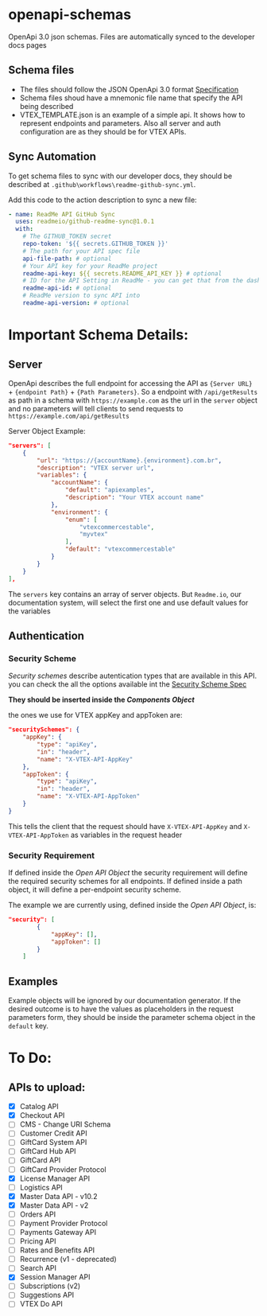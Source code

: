 # openapi-schemas
OpenApi 3.0 json schemas. Files are automatically synced to the developer docs pages

## Schema files

- The files should follow the JSON OpenApi 3.0 format [Specification](https://github.com/OAI/OpenAPI-Specification/blob/master/versions/3.0.0.md)
- Schema files shoud have a mnemonic file name that specify the API being described
- VTEX_TEMPLATE.json is an example of a simple api. It shows how to represent endpoints and parameters. Also all server and auth configuration are as they should be for VTEX APIs.

## Sync Automation

To get schema files to sync with our developer docs, they should be described at `.github\workflows\readme-github-sync.yml`.

Add this code to the action description to sync a new file:

```yaml
- name: ReadMe API GitHub Sync
  uses: readmeio/github-readme-sync@1.0.1
  with:
    # The GITHUB_TOKEN secret
    repo-token: '${{ secrets.GITHUB_TOKEN }}'
    # The path for your API spec file
    api-file-path: # optional
    # Your API key for your ReadMe project
    readme-api-key: ${{ secrets.README_API_KEY }} # optional
    # ID for the API Setting in ReadMe - you can get that from the dashboard
    readme-api-id: # optional
    # ReadMe version to sync API into
    readme-api-version: # optional
```

# Important Schema Details:

## Server

OpenApi describes the full endpoint for accessing the API as `{Server URL}` + `{endpoint Path}` + `{Path Parameters}`.
So a endpoint with `/api/getResults` as path in a schema with `https://example.com` as the url in the `server` object and no parameters will tell clients to send requests to `https://example.com/api/getResults`

Server Object Example: 

```json 
"servers": [
    {
        "url": "https://{accountName}.{environment}.com.br",
        "description": "VTEX server url",
        "variables": {
            "accountName": {
                "default": "apiexamples",
                "description": "Your VTEX account name"
            },
            "environment": {
                "enum": [
                    "vtexcommercestable",
                    "myvtex"
                ],
                "default": "vtexcommercestable"
            }
        }
    }
],
```
The `servers` key contains an array of server objects. But `Readme.io`, our documentation system, will select the first one and use default values for the variables

## Authentication

### Security Scheme

_Security schemes_ describe autentication types that are available in this API. you can check the all the options available int the [Security Scheme Spec](http://spec.openapis.org/oas/v3.0.0#security-scheme-object) 

**They should be inserted inside the _Components Object_** 

the ones we use for VTEX appKey and appToken are:

```json 
"securitySchemes": {
    "appKey": {
        "type": "apiKey",
        "in": "header",
        "name": "X-VTEX-API-AppKey"
    },
    "appToken": {
        "type": "apiKey",
        "in": "header",
        "name": "X-VTEX-API-AppToken"
    }
}
```

This tells the client that the request should have `X-VTEX-API-AppKey` and `X-VTEX-API-AppToken` as variables in the request header

### Security Requirement

If defined inside the _Open API Object_ the security requirement will define the required security schemes for all endpoints. If defined inside a path object, it will define a per-endpoint security scheme. 

The example we are currently using, defined inside the _Open API Object_, is:

```json 
"security": [
        {
            "appKey": [],
            "appToken": []
        }
    ]
```

## Examples

Example objects will be ignored by our documentation generator. If the desired outcome is to have the values as placeholders in the request parameters form, they should be inside the parameter schema object in the `default` key. 

# To Do:
## APIs to upload:
- [x] Catalog API
- [x] Checkout API
- [ ] CMS - Change URI Schema
- [ ] Customer Credit API
- [ ] GiftCard System API
- [ ] GiftCard Hub API
- [ ] GiftCard API
- [ ] GiftCard Provider Protocol
- [x] License Manager API
- [ ] Logistics API
- [x] Master Data API - v10.2
- [x] Master Data API - v2
- [ ] Orders API
- [ ] Payment Provider Protocol
- [ ] Payments Gateway API
- [ ] Pricing API
- [ ] Rates and Benefits API
- [ ] Recurrence (v1 - deprecated)
- [ ] Search API
- [x] Session Manager API
- [ ] Subscriptions (v2)
- [ ] Suggestions API
- [ ] VTEX Do API
